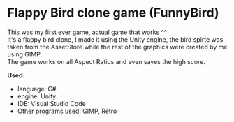 # Flappy Bird clone game (FunnyBird)
This was my first ever game, actual game that works ^^ <br/>
It's a flappy bird clone, I made it using the Unity engine, the bird spirte was taken from the AssetStore while the rest of the graphics were created by me using GIMP. <br/>
The game works on all Aspect Ratios and even saves the high score.

<b>Used:</b>
- language: C#
- engine: Unity
- IDE: Visual Studio Code
- Other programs used: GIMP, Retro
